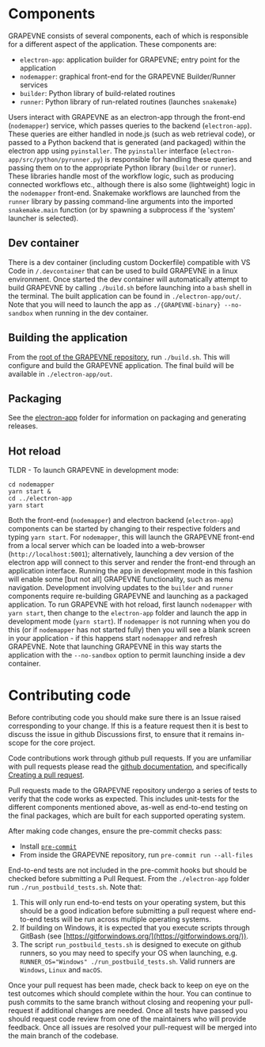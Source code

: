 # Components

GRAPEVNE consists of several components, each of which is responsible for a different aspect of the application. These components are:
- `electron-app`: application builder for GRAPEVNE; entry point for the application
- `nodemapper`: graphical front-end for the GRAPEVNE Builder/Runner services
- `builder`: Python library of build-related routines
- `runner`: Python library of run-related routines (launches `snakemake`)

Users interact with GRAPEVNE as an electron-app through the front-end (`nodemapper`) service, which passes queries to the backend (`electron-app`). These queries are either handled in node.js (such as web retrieval code), or passed to a Python backend that is generated (and packaged) within the electron app using `pyinstaller`. The `pyinstaller` interface (`electron-app/src/python/pyrunner.py`) is responsible for handling these queries and passing them on to the appropriate Python library (`builder` or `runner`). These libraries handle most of the workflow logic, such as producing connected workflows etc., although there is also some (lightweight) logic in the `nodemapper` front-end. Snakemake workflows are launched from the `runner` library by passing command-line arguments into the imported `snakemake.main` function (or by spawning a subprocess if the 'system' launcher is selected).

## Dev container

There is a dev container (including custom Dockerfile) compatible with VS Code in `/.devcontainer` that can be used to build GRAPEVNE in a linux environment. Once started the dev container will automatically attempt to build GRAPEVNE by calling `./build.sh` before launching into a `bash` shell in the terminal. The built application can be found in `./electron-app/out/`. Note that you will need to launch the app as `./{GRAPEVNE-binary} --no-sandbox` when running in the dev container.

## Building the application

From the [root of the GRAPEVNE repository](../), run `./build.sh`. This will configure and build the GRAPEVNE application. The final build will be available in `./electron-app/out`.

## Packaging

See the [electron-app](../electron-app) folder for information on packaging and generating releases.

## Hot reload

TLDR - To launch GRAPEVNE in development mode:
```
cd nodemapper
yarn start &
cd ../electron-app
yarn start
```

Both the front-end (`nodemapper`) and electron backend (`electron-app`) components can be started by changing to their respective folders and typing `yarn start`. For `nodemapper`, this will launch the GRAPEVNE front-end from a local server which can be loaded into a web-browser (`http://localhost:5001`); alternatively, launching a dev version of the electron app will connect to this server and render the front-end through an application interface. Running the app in development mode in this fashion will enable some [but not all] GRAPEVNE functionality, such as menu navigation. Development involving updates to the `builder` and `runner` components require re-building GRAPEVNE and launching as a packaged application. To run GRAPEVNE with hot reload, first launch `nodemapper` with `yarn start`, then change to the `electron-app` folder and launch the app in development mode (`yarn start`). If `nodemapper` is not running when you do this (or if `nodemapper` has not started fully) then you will see a blank screen in your application - if this happens start `nodemapper` and refresh GRAPEVNE. Note that launching GRAPEVNE in this way starts the application with the `--no-sandbox` option to permit launching inside a dev container.

# Contributing code

Before contributing code you should make sure there is an Issue raised
corresponding to your change. If this is a feature request then it is best to
discuss the issue in github Discussions first, to ensure that it remains
in-scope for the core project.

Code contributions work through github pull requests. If you are unfamiliar with
pull requests please read the [github documentation](https://docs.github.com/en),
and specifically
[Creating a pull request](https://docs.github.com/en/pull-requests/collaborating-with-pull-requests/proposing-changes-to-your-work-with-pull-requests/creating-a-pull-request).

Pull requests made to the GRAPEVNE repository undergo a series of tests to
verify that the code works as expected. This includes unit-tests for the
different components mentioned above, as-well as end-to-end testing on the
final packages, which are built for each supported operating system.

After making code changes, ensure the pre-commit checks pass:

- Install [`pre-commit`](https://pre-commit.com/)
- From inside the GRAPEVNE repository, run `pre-commit run --all-files`

End-to-end tests are not included in the pre-commit hooks but should be checked
before submitting a Pull Request. From the `./electron-app` folder run
`./run_postbuild_tests.sh`. Note that:

1. This will only run end-to-end tests on
   your operating system, but this should be a good indication before submitting a
   pull request where end-to-end tests will be run across multiple operating
   systems.
1. If building on Windows, it is expected that you execute scripts through
   GitBash (see [https://gitforwindows.org/](https://gitforwindows.org/)).
1. The script `run_postbuild_tests.sh` is designed to execute on github runners,
   so you may need to specify your OS when launching, e.g.
   `RUNNER_OS="Windows" ./run_postbuild_tests.sh`. Valid runners are `Windows`,
   `Linux` and `macOS`.

Once your pull request has been made, check back to keep on eye on the test
outcomes which should complete within the hour.
You can continue to push commits to the same branch without closing
and reopening your pull-request if additional changes are needed. Once all tests
have passed you should request code review from one of the maintainers who will
provide feedback. Once all issues are resolved your pull-request will be merged
into the main branch of the codebase.
